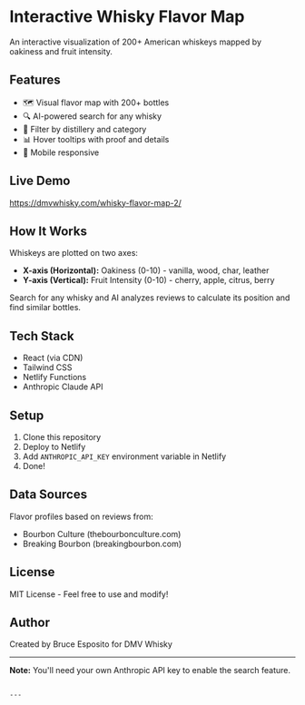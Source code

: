 # Interactive Whisky Flavor Map

An interactive visualization of 200+ American whiskeys mapped by oakiness and fruit intensity.

## Features

- 🗺️ Visual flavor map with 200+ bottles
- 🔍 AI-powered search for any whisky
- 🎯 Filter by distillery and category
- 📊 Hover tooltips with proof and details
- 📱 Mobile responsive

## Live Demo

https://dmvwhisky.com/whisky-flavor-map-2/

## How It Works

Whiskeys are plotted on two axes:
- **X-axis (Horizontal):** Oakiness (0-10) - vanilla, wood, char, leather
- **Y-axis (Vertical):** Fruit Intensity (0-10) - cherry, apple, citrus, berry

Search for any whisky and AI analyzes reviews to calculate its position and find similar bottles.

## Tech Stack

- React (via CDN)
- Tailwind CSS
- Netlify Functions
- Anthropic Claude API

## Setup

1. Clone this repository
2. Deploy to Netlify
3. Add `ANTHROPIC_API_KEY` environment variable in Netlify
4. Done!

## Data Sources

Flavor profiles based on reviews from:
- Bourbon Culture (thebourbonculture.com)
- Breaking Bourbon (breakingbourbon.com)

## License

MIT License - Feel free to use and modify!

## Author

Created by Bruce Esposito for DMV Whisky

---

**Note:** You'll need your own Anthropic API key to enable the search feature.
```

---

